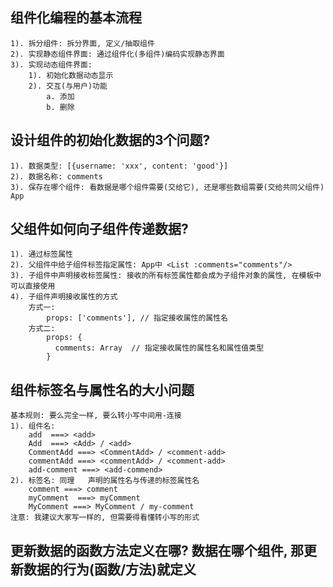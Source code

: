 ## 组件化编程的基本流程
	1). 拆分组件: 拆分界面, 定义/抽取组件
	2). 实现静态组件界面: 通过组件化(多组件)编码实现静态界面
	3). 实现动态组件界面:
		1). 初始化数据动态显示
		2). 交互(与用户)功能
			a. 添加
			b. 删除

## 设计组件的初始化数据的3个问题?
	1). 数据类型: [{username: 'xxx', content: 'good'}]
	2). 数据名称: comments
	3). 保存在哪个组件: 看数据是哪个组件需要(交给它), 还是哪些数组需要(交给共同父组件) App

## 父组件如何向子组件传递数据?
	1). 通过标签属性
	2). 父组件中给子组件标签指定属性: App中 <List :comments="comments"/>
	3). 子组件中声明接收标签属性: 接收的所有标签属性都会成为子组件对象的属性, 在模板中可以直接使用
	4). 子组件声明接收属性的方式
		方式一: 
			props: ['comments'], // 指定接收属性的属性名
		方式二:
			props: {
		      comments: Array  // 指定接收属性的属性名和属性值类型
		    }
## 组件标签名与属性名的大小问题
	基本规则: 要么完全一样, 要么转小写中间用-连接
	1). 组件名: 
		add  ===> <add>
		Add  ===> <Add> / <add>
		CommentAdd ===> <CommentAdd> / <comment-add>
		commentAdd ===> <commentAdd> / <comment-add>
		add-comment ===> <add-commend>
	2). 标签名: 同理   声明的属性名与传递的标签属性名
		comment ===> comment
		myComment  ===> myComment
		MyComment ===> MyComment / my-comment
	注意: 我建议大家写一样的, 但需要得看懂转小写的形式
		
## 更新数据的函数方法定义在哪?   数据在哪个组件, 那更新数据的行为(函数/方法)就定义